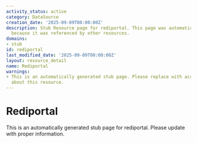 ```yaml
---
activity_status: active
category: DataSource
creation_date: '2025-09-09T00:00:00Z'
description: Stub Resource page for rediportal. This page was automatically generated
  because it was referenced by other resources.
domains:
- stub
id: rediportal
last_modified_date: '2025-09-09T00:00:00Z'
layout: resource_detail
name: Rediportal
warnings:
- This is an automatically generated stub page. Please replace with accurate information
  about this resource.
---
```


# Rediportal

This is an automatically generated stub page for rediportal. Please update with proper information.
